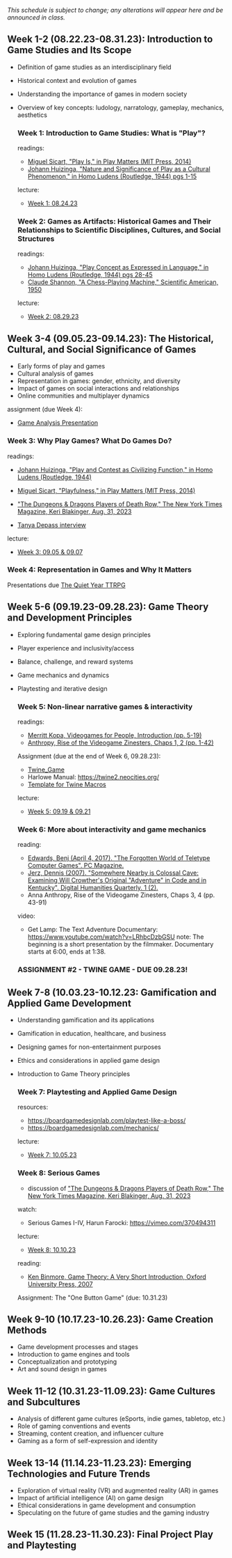 *This schedule is subject to change; any alterations will appear here and be announced in class.*

## Week 1-2 (08.22.23-08.31.23): Introduction to Game Studies and Its Scope

- Definition of game studies as an interdisciplinary field
- Historical context and evolution of games
- Understanding the importance of games in modern society
- Overview of key concepts: ludology, narratology, gameplay, mechanics, aesthetics

  ### Week 1: Introduction to Game Studies: What is "Play"?
  readings:
  - [Miguel Sicart, "Play Is," in Play Matters (MIT Press, 2014)](readings/sicart_playmatters_1.pdf)
  - [Johann Huizinga, "Nature and Significance of Play as a Cultural Phenomenon," in Homo Ludens (Routledge, 1944) pgs 1-15](readings/huizinga_homoludens_1.pdf)
  
  lecture:
  - [Week 1: 08.24.23](readings/130_Week_01.pdf)

  ### Week 2: Games as Artifacts: Historical Games and Their Relationships to Scientific Disciplines, Cultures, and Social Structures
  readings:
  - [Johann Huizinga, "Play Concept as Expressed in Language," in Homo Ludens (Routledge, 1944) pgs 28-45](readings/huizinga_homoludens_2.pdf)
  - [Claude Shannon, "A Chess-Playing Machine," Scientific American, 1950](readings/shannon_chess1950.pdf)
  
  lecture:
  - [Week 2: 08.29.23](readings/130_Week_02.pdf)

## Week 3-4 (09.05.23-09.14.23): The Historical, Cultural, and Social Significance of Games
- Early forms of play and games
- Cultural analysis of games
- Representation in games: gender, ethnicity, and diversity
- Impact of games on social interactions and relationships
- Online communities and multiplayer dynamics

assignment (due Week 4):
  - [Game Analysis Presentation](ASSIGNMENTS.md)

  ### Week 3: Why Play Games? What Do Games Do? 
  readings:
  - [Johann Huizinga, "Play and Contest as Civilizing Function," in Homo Ludens (Routledge, 1944)](readings/huizinga_homoludens_3.pdf)
  - [Miguel Sicart, "Playfulness," in Play Matters (MIT Press, 2014)](readings/sicart_playmatters_2.pdf)

  - ["The Dungeons & Dragons Players of Death Row," The New York Times Magazine, Keri Blakinger, Aug. 31, 2023](readings/nyt_dnd_deathrow.pdf)
  - [Tanya Depass interview](https://shorturl.at/tvEY3)

  lecture:
  - [Week 3: 09.05 & 09.07](readings/130_Week_03.pdf)

  ### Week 4: Representation in Games and Why It Matters
  Presentations due
  [The Quiet Year TTRPG](readings/The_Quiet_Year_PDF.pdf)

## Week 5-6 (09.19.23-09.28.23): Game Theory and Development Principles
- Exploring fundamental game design principles
- Player experience and inclusivity/access
- Balance, challenge, and reward systems
- Game mechanics and dynamics
- Playtesting and iterative design

  ### Week 5: Non-linear narrative games & interactivity
  readings:
  - [Merritt Kopa, Videogames for People, Introduction (pp. 5-19)](readings/merritt-kopa-videogames-for-humans-twine-authors-in-conversation.pdf)
  - [Anthropy, Rise of the Videogame Zinesters, Chaps 1, 2 (pp. 1-42)](readings/antropy_1_2.pdf)
 
  Assignment (due at the end of Week 6, 09.28.23):
  - [Twine_Game](ASSIGNMENTS.md)
  - Harlowe Manual: https://twine2.neocities.org/
  - [Template for Twine Macros](readings/Macro_Madness.html)
 
  lecture:
  - [Week 5: 09.19 & 09.21](readings/130_Week_05.pdf)
 
  ### Week 6: More about interactivity and game mechanics
  reading:
  - [Edwards, Benj (April 4, 2017). "The Forgotten World of Teletype Computer Games". PC Magazine.](https://www.pcmag.com/news/the-forgotten-world-of-teletype-computer-games)
  - [Jerz, Dennis (2007). "Somewhere Nearby is Colossal Cave: Examining Will Crowther's Original "Adventure" in Code and in Kentucky". Digital Humanities Quarterly. 1 (2).](http://www.digitalhumanities.org/dhq/vol/001/2/000009/000009.html)
  - Anna Anthropy, Rise of the Videogame Zinesters, Chaps 3, 4 (pp. 43-91)

  video:
  - Get Lamp: The Text Adventure Documentary: https://www.youtube.com/watch?v=LRhbcDzbGSU
    note: The beginning is a short presentation by the filmmaker. Documentary starts at 6:00, ends at 1:38.
 
  ### ASSIGNMENT #2 - TWINE GAME - DUE 09.28.23!

## Week 7-8 (10.03.23-10.12.23: Gamification and Applied Game Development
- Understanding gamification and its applications
- Gamification in education, healthcare, and business
- Designing games for non-entertainment purposes
- Ethics and considerations in applied game design
- Introduction to Game Theory principles

  ### Week 7: Playtesting and Applied Game Design
  resources:
  - https://boardgamedesignlab.com/playtest-like-a-boss/
  - https://boardgamedesignlab.com/mechanics/
 
  lecture:
  - [Week 7: 10.05.23](readings/130_Week_07.pdf)

  ### Week 8: Serious Games
  - discussion of ["The Dungeons & Dragons Players of Death Row," The New York Times Magazine, Keri Blakinger, Aug. 31, 2023](readings/nyt_dnd_deathrow.pdf)
  
  watch:
  - Serious Games I-IV, Harun Farocki: https://vimeo.com/370494311
 
  lecture:
  - [Week 8: 10.10.23](readings/130_Week_08.pdf)
  
  reading:
  - [Ken Binmore, Game Theory: A Very Short Introduction, Oxford University Press, 2007](readings/binmore-game-theory.pdf)

  Assignment: The "One Button Game" (due: 10.31.23)

## Week 9-10 (10.17.23-10.26.23): Game Creation Methods
- Game development processes and stages
- Introduction to game engines and tools
- Conceptualization and prototyping
- Art and sound design in games

## Week 11-12 (10.31.23-11.09.23): Game Cultures and Subcultures
- Analysis of different game cultures (eSports, indie games, tabletop, etc.)
- Role of gaming conventions and events
- Streaming, content creation, and influencer culture
- Gaming as a form of self-expression and identity

## Week 13-14 (11.14.23-11.23.23): Emerging Technologies and Future Trends
- Exploration of virtual reality (VR) and augmented reality (AR) in games
- Impact of artificial intelligence (AI) on game design
- Ethical considerations in game development and consumption
- Speculating on the future of game studies and the gaming industry

## Week 15 (11.28.23-11.30.23): Final Project Play and Playtesting

